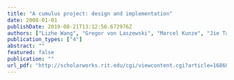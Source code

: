 ```yaml
---
title: "A cumulus project: design and implementation"
date: 2008-01-01
publishDate: 2019-08-21T13:12:56.672976Z
authors: ["Lizhe Wang", "Gregor von Laszewski", "Marcel Kunze", "Jie Tao"]
publication_types: ["4"]
abstract: ""
featured: false
publication: ""
url_pdf: "http://scholarworks.rit.edu/cgi/viewcontent.cgi?article=1686&context=article"
---
```


